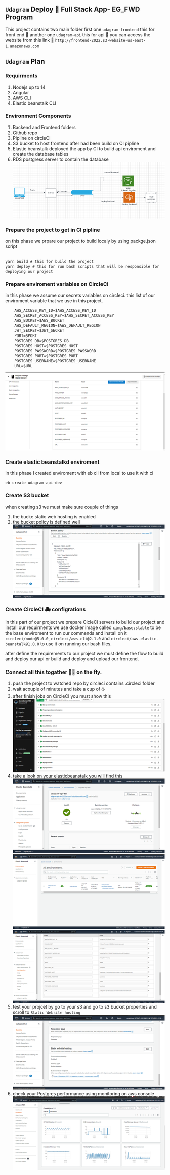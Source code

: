 ## `Udagram` Deploy 🚀 Full Stack App- EG_FWD Program

This project contains two main folder first one ` udagram-frontend ` this for front end 🎨 another one `udagram-api` this for api 🚢 you can access the website from this link 🔗 
`http://frontend-2022.s3-website-us-east-1.amazonaws.com`



##  `Udagram` Plan

### Requirments
1. Nodejs up to 14
2. Angular
3. AWS CLI
4. Elastic beanstalk CLI
### Environment Components
1. Backend and Frontend folders
2. Github repo
3. Pipline on circleCI 
4. S3 bucket to host frontend after had been build on CI pipline
5. Elastic beanstalk deployed the app by CI to build api enviroment and create the database tables
6. RDS postgress server to contain the database
![basic plane](./udagram-snapshots/plane%20(2).png)

### Prepare the project to get in CI pipline
on this phase we prpare our project to build localy by using packge.json script
```

yarn build # this for build the project
yarn deploy # this for run bash scripts that will be responsible for deploying our project
```
### Prepare enviroment variables on CircleCi
in this phase we assume our secrets variables on circleci. this list of our enviroment variable that we use in this project. 
```
    AWS_ACCESS_KEY_ID=$AWS_ACCESS_KEY_ID 
    AWS_SECRET_ACCESS_KEY=$AWS_SECRET_ACCESS_KEY
    AWS_BUCKET=$AWS_BUCKET
    AWS_DEFAULT_REGION=$AWS_DEFAULT_REGION
    JWT_SECRET=$JWT_SECRET
    PORT=$PORT
    POSTGRES_DB=$POSTGRES_DB
    POSTGRES_HOST=$POSTGRES_HOST
    POSTGRES_PASSWORD=$POSTGRES_PASSWORD
    POSTGRES_PORT=$POSTGRES_PORT
    POSTGRES_USERNAME=$POSTGRES_USERNAME
    URL=$URL
```
![Enviroment variable](./udagram-snapshots/CI-variables.png)

### Create elastic beanstalkd enviroment 
in this phase I created enviroment with eb cli from local to use it with ci
```
eb create udagram-api-dev
```
### Create S3 bucket
when creating s3 we must make sure couple of things
1. the bucke static web hosting is enabled
2. the bucket policy is defined well
![s3 bucket policy](./udagram-snapshots/s3-bucketPolicy.png)

### Create CircleCI 🚑 configrations 
in this part of our project we prepare CicleCi servers to build our project and install our requirments we use docker image called `cimg/base:stable` to be the base enviroment to run our commends and install on it `circleci/node@5.0.0`, `circleci/aws-cli@2.1.0` and `circleci/aws-elastic-beanstalk@1.0.0` to use it on running our bash files.

after define the requirements to our project we must define the flow to build and deploy our api or build and deploy and upload our frontend.

### Connect all this togather 🧑‍✈️ on the fly.
1. push the project to watched repo by circleci contains .circleci folder
2. wait acouple of minutes and take a cup of ☕
3. after finish jobs on CircleCI you must show this
![success job](./udagram-snapshots/CI-lastBuild.png)
4. take a look on your elasticbeanstalk you will find this
![EB env](./udagram-snapshots/eb-env.png)
![EB apps](./udagram-snapshots/eb-app.png)
![EB env vars](./udagram-snapshots/eb-env-variables.png)
5. test your projcet by go to your s3 and go to s3 bucket properties and scroll to `Static Website hosting` 
![S3 URL](./udagram-snapshots/s3-url.png)
6. check your Postgres performance using monitoring on aws console
![RDS monitoring](./udagram-snapshots/RDS-monitoring%20(3).png) 

